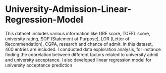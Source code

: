 # University-Admission-Linear-Regression-Model
This dataset includes various information like GRE score, TOEFL score, university rating, SOP (Statement of Purpose), LOR (Letter of Recommendation), CGPA, research and chance of admit. In this dataset, 400 entries are included. 
I conducted data exploration analysis, for instance finding the coorelation between different factors related to university admit and university acceptance. I also developed linear regression model for university acceptance prediction 
